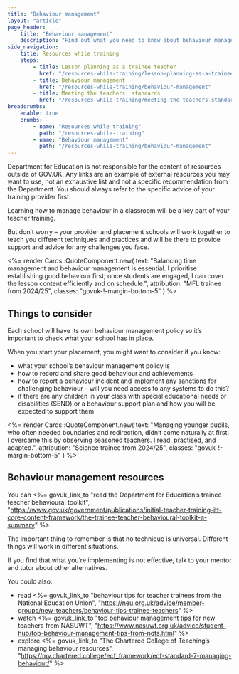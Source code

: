 ```yaml
---
title: "Behaviour management"
layout: "article"
page_header:
    title: "Behaviour management"
    description: "Find out what you need to know about behaviour management as part of your teacher training along with links to resources and tips for new teachers."
side_navigation:
    title: Resources while training
    steps:
        - title: Lesson planning as a trainee teacher 
          href: "/resources-while-training/lesson-planning-as-a-trainee-teacher"
        - title: Behaviour management 
          href: "/resources-while-training/behaviour-management"
        - title: Meeting the teachers' standards 
          href: "/resources-while-training/meeting-the-teachers-standards"
breadcrumbs: 
    enable: true
    crumbs: 
        - name: "Resources while training"
          path: "/resources-while-training"
        - name: "Behaviour management"
          path: "/resources-while-training/behaviour-management"
---
```


Department for Education is not responsible for the content of resources outside of GOV.UK. Any links are an example of external resources you may want to use, not an exhaustive list and not a specific recommendation from the Department. You should always refer to the specific advice of your training provider first.

Learning how to manage behaviour in a classroom will be a key part of your teacher training.

But don’t worry – your provider and placement schools will work together to teach you different techniques and practices and will be there to provide support and advice for any challenges you face.

<%= render Cards::QuoteComponent.new(
    text: "Balancing time management and behaviour management is essential. I prioritise establishing good behaviour first; once students are engaged, I can cover the lesson content efficiently and on schedule.",
    attribution: "MFL trainee from 2024/25",
    classes: "govuk-!-margin-bottom-5"
) %>

## Things to consider
Each school will have its own behaviour management policy so it’s important to check what your school has in place.

When you start your placement, you might want to consider if you know:

- what your school’s behaviour management policy is
- how to record and share good behaviour and achievements
- how to report a behaviour incident and implement any sanctions for challenging behaviour – will you need access to any systems to do this?
- if there are any children in your class with special educational needs or disabilities (SEND) or a behaviour support plan and how you will be expected to support them

<%= render Cards::QuoteComponent.new(
    text: "Managing younger pupils, who often needed boundaries and redirection, didn’t come naturally at first. I overcame this by observing seasoned teachers. I read, practised, and adapted.",
    attribution: "Science trainee from 2024/25",
    classes: "govuk-!-margin-bottom-5"
) %>

## Behaviour management resources
You can <%= govuk_link_to "read the Department for Education’s trainee teacher behavioural toolkit", "https://www.gov.uk/government/publications/initial-teacher-training-itt-core-content-framework/the-trainee-teacher-behavioural-toolkit-a-summary" %>.

The important thing to remember is that no technique is universal. Different things will work in different situations.

If you find that what you’re implementing is not effective, talk to your mentor and tutor about other alternatives.

You could also:

- read <%= govuk_link_to "behaviour tips for teacher trainees from the National Education Union", "https://neu.org.uk/advice/member-groups/new-teachers/behaviour-tips-trainee-teachers" %>
- watch <%= govuk_link_to "top behaviour management tips for new teachers from NASUWT", "https://www.nasuwt.org.uk/advice/student-hub/top-behaviour-management-tips-from-nqts.html" %>
- explore <%= govuk_link_to "The Chartered College of Teaching’s managing behaviour resources", "https://my.chartered.college/ecf_framework/ecf-standard-7-managing-behaviour/" %>
